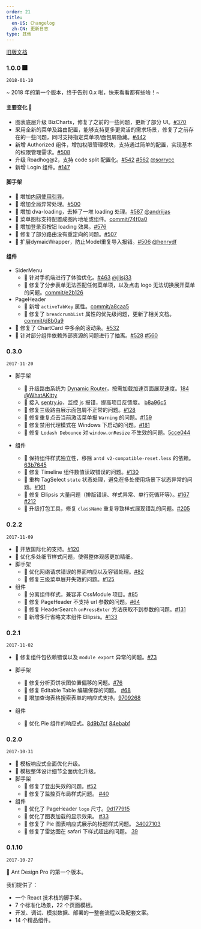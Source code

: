```yaml
---
order: 21
title:
  en-US: Changelog 
  zh-CN: 更新日志
type: 其他
---
```


[旧版文档](http://03x.pro.ant.design/)

### 1.0.0 🎆 

`2018-01-10`

~ 2018 年的第一个版本，终于告别 0.x 啦，快来看看都有些啥！~

#### 主要变化 💎

- 图表底层升级 BizCharts，修复了之前的一些问题，更新了部分 UI。[#370](https://github.com/ant-design/ant-design-pro/pull/370)
- 采用全新的菜单及路由配置，能够支持更多更灵活的需求场景，修复了之前存在的一些问题，同时支持指定菜单项/面包屑隐藏。[#442](https://github.com/ant-design/ant-design-pro/pull/442)
- 新增 Authorized 组件，增加权限管理模块，支持通过简单的配置，实现基本的权限管理需求。[#508](https://github.com/ant-design/ant-design-pro/pull/508)
- 升级 Roadhog@2，支持 code split 配置化。[#542](https://github.com/ant-design/ant-design-pro/pull/542) [#562](https://github.com/ant-design/ant-design-pro/pull/562) [@sorrycc](https://github.com/sorrycc)
- 新增 Login 组件。[#147](https://github.com/ant-design/ant-design-pro/pull/147)


#### 脚手架
  
- 🌟 增加[内网使用引导](/docs/getting-start-inner)。
- 🌟 增加全局异常处理。[#500](https://github.com/ant-design/ant-design-pro/pull/500)
- 🌟 增加 dva-loading，去掉了一堆 loading 处理。[#587](https://github.com/ant-design/ant-design-pro/pull/587) [@andriijas](https://github.com/andriijas)
- 🌟 菜单图标支持配置成图片地址或组件。[commit/74f0a0](https://github.com/ant-design/ant-design-pro/commit/74f0a0aa6a9ba4a144d97fd90e31b4db2342bc66)
- 🌟 增加登录页按钮 loading 效果。[#576](https://github.com/ant-design/ant-design-pro/pull/576)
- 🐞 修复了部分路由没有重定向的问题。[#507](https://github.com/ant-design/ant-design-pro/pull/507)
- 🐞 扩展dymaicWrapper，防止Model重复导入报错。[#506](https://github.com/ant-design/ant-design-pro/issues/506) [@henrydf](https://github.com/henrydf)


#### 组件
  - SiderMenu
    - 🌟 针对手机端进行了体验优化。[#463](https://github.com/ant-design/ant-design-pro/pull/463) [@jljsj33](https://github.com/jljsj33)
    - 🐞 修复了分步表单无法匹配任何菜单项，以及点击 logo 无法切换展开菜单的问题。[commit/e2b126](https://github.com/ant-design/ant-design-pro/commit/e2b1261c8f5d275e105e60e4766734c7eccadfb3)
  - PageHeader
    - 🌟 新增 `activeTabKey` 属性。[commit/a8caa5](https://github.com/ant-design/ant-design-pro/commit/a8caa500ae4bb1fe0b808c93dbc24c84339784be)
    - 🐞 修复了 `breadcrumbList` 属性的优先级问题，更新了相关文档。[commit/d8b0a9](https://github.com/ant-design/ant-design-pro/commit/d8b0a9ecc11cd7ab4491143cdd12bfb8241ad018)
  - 🐞 修复了 ChartCard 中多余的滚动条。[#532](https://github.com/ant-design/ant-design-pro/issues/532)
  - 🐞 针对部分组件依赖外部资源的问题进行了抽离。[#528](https://github.com/ant-design/ant-design-pro/issues/528) [#560](https://github.com/ant-design/ant-design-pro/issues/560)

### 0.3.0

`2017-11-20`

- 脚手架
  - 🌟 升级路由系统为 [Dynamic Router](https://pro.ant.design/docs/router-and-nav)，按需加载加速页面展现速度。[184](https://github.com/ant-design/ant-design-pro/pull/184) [@WhatAKitty](https://github.com/WhatAKitty)
  - 🌟 接入 [sentry.io](https://sentry.io/alipay-me/)，监控 js 报错，提高项目反馈度。 [b8a96c5](https://github.com/ant-design/ant-design-pro/commit/b8a96c5b853dc6aca16ec462655a875914292ddb)
  - 🐞 修复三级路由展示面包屑不正常的问题。[#128](https://github.com/ant-design/ant-design-pro/issues/128)
  - 🐞 修复重复点击当前激活菜单报 `Warning` 的问题。[#159](https://github.com/ant-design/ant-design-pro/issues/159)
  - 🐞 修复禁用代理模式在 Windows 下启动的问题。[#181](https://github.com/ant-design/ant-design-pro/issues/181)
  - 🐞 修复 `Lodash Debounce` 对 `window.onResize` 不生效的问题。[5cce044](https://github.com/ant-design/ant-design-pro/commit/5cce044192684535c93a23952ec831529b71f350)

- 组件
  - 🌟 保持组件样式独立性，移除 `antd v2-compatible-reset.less` 的依赖。[63b7645](https://github.com/ant-design/ant-design-pro/commit/63b76456fd8a79f1f08edc0cbf6e00487793e6ce)
  - 🐞 修复 Timeline 组件数值读取错误的问题。[#130](https://github.com/ant-design/ant-design-pro/issues/130)
  - 🐞 重构 TagSelect `state` 状态处理，避免在多处使用场景下状态异常的问题。[#161](https://github.com/ant-design/ant-design-pro/issues/161)
  - 🐞 修复 Ellipsis 大量问题（排版错误、样式异常、单行死循环等）。[#167](https://github.com/ant-design/ant-design-pro/issues/167) [#212](https://github.com/ant-design/ant-design-pro/issues/212)
  - 🐞 升级打包工具，修复 `className` 重复导致样式展现错乱的问题。[#205](https://github.com/ant-design/ant-design-pro/issues/205)

### 0.2.2

`2017-11-09`

- 🌟 开放国际化的支持。[#120](https://github.com/ant-design/ant-design-pro/issues/120)
- 🌟 优化多处细节样式问题，使得整体观感更加精细。
- 脚手架
  - 🌟 优化网络请求错误的界面响应以及容错处理。[#82](https://github.com/ant-design/ant-design-pro/issues/82)
  - 🐞 修复三级菜单展开失效的问题。[#125](https://github.com/ant-design/ant-design-pro/pull/125)
- 组件
  - 🌟 分离组件样式，兼容非 CssModule 项目。[#85](https://github.com/ant-design/ant-design-pro/issues/85)
  - 🐞 修复 PageHeader 不支持 url 参数的问题。[#64](https://github.com/ant-design/ant-design-pro/issues/64)
  - 🐞 修复 HeaderSearch `onPressEnter` 方法获取不到参数的问题。[#131](https://github.com/ant-design/ant-design-pro/issues/131)
  - 🌟 新增多行省略文本组件 Ellipsis。[#133](https://github.com/ant-design/ant-design-pro/issues/133)

### 0.2.1

`2017-11-02`

- 🐞 修复组件包依赖错误以及 `module export` 异常的问题。[#73](https://github.com/ant-design/ant-design-pro/issues/73)
- 脚手架
  - 🐞 修复分析页饼状图位置偏移的问题。[#76](https://github.com/ant-design/ant-design-pro/issues/76)
  - 🐞 修复 Editable Table 编辑保存的问题。 [#68](https://github.com/ant-design/ant-design-pro/issues/68)
  - 📱 增加查询表格搜索表单的响应式支持。[9709268](https://github.com/ant-design/ant-design-pro/commit/97092686cfbcc69b29b1f038c18b17a98a25d8d5)

- 组件
  - 📱 优化 Pie 组件的响应式。[8d9b7cf](https://github.com/ant-design/ant-design-pro/commit/8d9b7cfd94bc45adb4b26e44ff9ec83ea760dacd) [84ebabf](https://github.com/ant-design/ant-design-pro/commit/84ebabf53daa609c830d331594dd03772bbf3599)


### 0.2.0

`2017-10-31`

- 📱 模板响应式全面优化升级。
- 🌟 模板整体设计细节全面优化升级。
- 脚手架
  - 🐞 修复了登出失效的问题。[#52](https://github.com/ant-design/ant-design-pro/issues/52)
  - 🐞 修复了监控页布局样式问题。 [#40](https://github.com/ant-design/ant-design-pro/issues/40)
- 组件
  - 🌟 优化了 PageHeader `logo` 尺寸。[0d177915](https://github.com/ant-design/ant-design-pro/commit/0d1779157883ad456b5efd0a04f2f50fb65db05c)
  - 🌟 优化了图表加载的显示效果。 [#33](https://github.com/ant-design/ant-design-pro/issues/33)
  - 🐞 修复了 Pie 图表响应式展示的标题样式问题。 [34027103](https://github.com/ant-design/ant-design-pro/issues/33#issuecomment-340271035)
  - 🐞 修复了雷达图在 safari 下样式超出的问题。 [39](https://github.com/ant-design/ant-design-pro/pull/39)

### 0.1.10

`2017-10-27`

💎 Ant Design Pro 的第一个版本。

我们提供了：

- 一个 React 技术栈的脚手架。
- 7 个标准化场景，22 个页面模板。
- 开发、调试、模拟数据、部署的一整套流程以及配套文案。
- 14 个精品组件。
